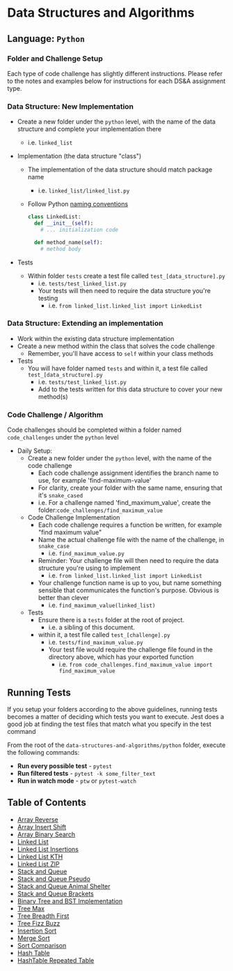 # Data Structures and Algorithms

## Language: `Python`

### Folder and Challenge Setup

Each type of code challenge has slightly different instructions. Please refer to the notes and examples below for instructions for each DS&A assignment type.

### Data Structure: New Implementation

- Create a new folder under the `python` level, with the name of the data structure and complete your implementation there
  - i.e. `linked_list`
- Implementation (the data structure "class")
  - The implementation of the data structure should match package name
    - i.e. `linked_list/linked_list.py`
  - Follow Python [naming conventions](https://www.python.org/dev/peps/pep-0008/#naming-conventions)

    ```python
    class LinkedList:
      def __init__(self):
        # ... initialization code

      def method_name(self):
        # method body
    ```

- Tests
  - Within folder `tests` create a test file called `test_[data_structure].py`
    - i.e. `tests/test_linked_list.py`
    - Your tests will then need to require the data structure you're testing
      - i.e. `from linked_list.linked_list import LinkedList`

### Data Structure: Extending an implementation

- Work within the existing data structure implementation
- Create a new method within the class that solves the code challenge
  - Remember, you'll have access to `self` within your class methods
- Tests
  - You will have folder named `tests` and within it, a test file called `test_[data_structure].py`
    - i.e. `tests/test_linked_list.py`
    - Add to the tests written for this data structure to cover your new method(s)

### Code Challenge / Algorithm

Code challenges should be completed within a folder named `code_challenges` under the `python` level

- Daily Setup:
  - Create a new folder under the `python` level, with the name of the code challenge
    - Each code challenge assignment identifies the branch name to use, for example 'find-maximum-value'
    - For clarity, create your folder with the same name, ensuring that it's `snake_cased`
    - i.e. For a challenge named 'find_maximum_value', create the folder:`code_challenges/find_maximum_value`
  - Code Challenge Implementation
    - Each code challenge requires a function be written, for example "find maximum value"
    - Name the actual challenge file with the name of the challenge, in `snake_case`
      - i.e. `find_maximum_value.py`
    - Reminder: Your challenge file will then need to require the data structure you're using to implement
      - i.e. `from linked_list.linked_list import LinkedList`
    - Your challenge function name is up to you, but name something sensible that communicates the function's purpose. Obvious is better than clever
      - i.e. `find_maximum_value(linked_list)`
  - Tests
    - Ensure there is a `tests` folder at the root of project.
      - i.e. a sibling of this document.
    - within it, a test file called `test_[challenge].py`
      - i.e. `tests/find_maximum_value.py`
      - Your test file would require the challenge file found in the directory above, which has your exported function
        - i.e. `from code_challenges.find_maximum_value import find_maximum_value`

## Running Tests

If you setup your folders according to the above guidelines, running tests becomes a matter of deciding which tests you want to execute.  Jest does a good job at finding the test files that match what you specify in the test command

From the root of the `data-structures-and-algorithms/python` folder, execute the following commands:

- **Run every possible test** - `pytest`
- **Run filtered tests** - `pytest -k some_filter_text`
- **Run in watch mode** - `ptw` or `pytest-watch`

## Table of Contents

- [Array Reverse](docs/array_reverse/README.md)
- [Array Insert Shift](docs/array_insert_shift/README.md)
- [Array Binary Search](docs/array_binary_search/README.md)
- [Linked List](docs/linked_list/README.md)
- [Linked List Insertions](docs/linked_list_insertions/README.md)
- [Linked List KTH](docs/linked_list_kth/README.md)
- [Linked List ZIP](docs/linked_list_zip/README.md)
- [Stack and Queue](docs/stack_and_queue/README.md)
- [Stack and Queue Pseudo](docs/stack_queue_pseudo/README.md)
- [Stack and Queue Animal Shelter](docs/stack_queue_animal_shelter/README.md)
- [Stack and Queue Brackets](docs/stack_queue_brackets/README.md)
- [Binary Tree and BST Implementation](docs/trees/README.md)
- [Tree Max](docs/tree_max/README.md)
- [Tree Breadth First](docs/tree_breadth_first/README.md)
- [Tree Fizz Buzz](docs/tree_fizz_buzz/README.md)
- [Insertion Sort](https://github.com/deshondixon/data-structures-and-algorithms/blob/main/sorting/insertion/README.md)
- [Merge Sort](https://github.com/deshondixon/data-structures-and-algorithms/tree/main/sorting/merge/README.md)
- [Sort Comparison](https://github.com/deshondixon/data-structures-and-algorithms/tree/main/sorting/sort/README.md)
- [Hash Table](docs/hashtable/README.md)
- [HashTable Repeated Table](docs/hashtable_repeated_word/README.md)
